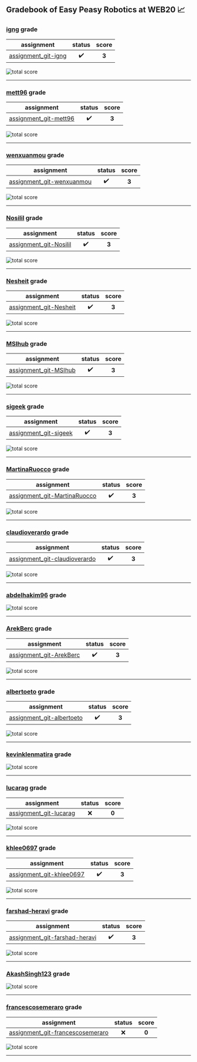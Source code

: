 ## Gradebook of Easy Peasy Robotics at WEB20 :chart_with_upwards_trend:

### [**igng**](https://github.com/igng) grade

| assignment | status | score |
|    :--:    |  :--:  | :--:  |
| [assignment_git-igng](https://github.com/easy-peasy-robotics/assignment_git-igng) | :heavy_check_mark: | **3** |

![total score](https://img.shields.io/badge/total_score-3-brightgreen.svg?style=flat-square)

---


### [**mett96**](https://github.com/mett96) grade

| assignment | status | score |
|    :--:    |  :--:  | :--:  |
| [assignment_git-mett96](https://github.com/easy-peasy-robotics/assignment_git-mett96) | :heavy_check_mark: | **3** |

![total score](https://img.shields.io/badge/total_score-3-brightgreen.svg?style=flat-square)

---


### [**wenxuanmou**](https://github.com/wenxuanmou) grade

| assignment | status | score |
|    :--:    |  :--:  | :--:  |
| [assignment_git-wenxuanmou](https://github.com/easy-peasy-robotics/assignment_git-wenxuanmou) | :heavy_check_mark: | **3** |

![total score](https://img.shields.io/badge/total_score-3-brightgreen.svg?style=flat-square)

---


### [**Nosilil**](https://github.com/Nosilil) grade

| assignment | status | score |
|    :--:    |  :--:  | :--:  |
| [assignment_git-Nosilil](https://github.com/easy-peasy-robotics/assignment_git-Nosilil) | :heavy_check_mark: | **3** |

![total score](https://img.shields.io/badge/total_score-3-brightgreen.svg?style=flat-square)

---


### [**Nesheit**](https://github.com/Nesheit) grade

| assignment | status | score |
|    :--:    |  :--:  | :--:  |
| [assignment_git-Nesheit](https://github.com/easy-peasy-robotics/assignment_git-Nesheit) | :heavy_check_mark: | **3** |

![total score](https://img.shields.io/badge/total_score-3-brightgreen.svg?style=flat-square)

---


### [**MSIhub**](https://github.com/MSIhub) grade

| assignment | status | score |
|    :--:    |  :--:  | :--:  |
| [assignment_git-MSIhub](https://github.com/easy-peasy-robotics/assignment_git-MSIhub) | :heavy_check_mark: | **3** |

![total score](https://img.shields.io/badge/total_score-3-brightgreen.svg?style=flat-square)

---


### [**sigeek**](https://github.com/sigeek) grade

| assignment | status | score |
|    :--:    |  :--:  | :--:  |
| [assignment_git-sigeek](https://github.com/easy-peasy-robotics/assignment_git-sigeek) | :heavy_check_mark: | **3** |

![total score](https://img.shields.io/badge/total_score-3-brightgreen.svg?style=flat-square)

---


### [**MartinaRuocco**](https://github.com/MartinaRuocco) grade

| assignment | status | score |
|    :--:    |  :--:  | :--:  |
| [assignment_git-MartinaRuocco](https://github.com/easy-peasy-robotics/assignment_git-MartinaRuocco) | :heavy_check_mark: | **3** |

![total score](https://img.shields.io/badge/total_score-3-brightgreen.svg?style=flat-square)

---


### [**claudioverardo**](https://github.com/claudioverardo) grade

| assignment | status | score |
|    :--:    |  :--:  | :--:  |
| [assignment_git-claudioverardo](https://github.com/easy-peasy-robotics/assignment_git-claudioverardo) | :heavy_check_mark: | **3** |

![total score](https://img.shields.io/badge/total_score-3-brightgreen.svg?style=flat-square)

---


### [**abdelhakim96**](https://github.com/abdelhakim96) grade

![total score](https://img.shields.io/badge/total_score-0-orange.svg?style=flat-square)

---


### [**ArekBerc**](https://github.com/ArekBerc) grade

| assignment | status | score |
|    :--:    |  :--:  | :--:  |
| [assignment_git-ArekBerc](https://github.com/easy-peasy-robotics/assignment_git-ArekBerc) | :heavy_check_mark: | **3** |

![total score](https://img.shields.io/badge/total_score-3-brightgreen.svg?style=flat-square)

---


### [**albertoeto**](https://github.com/albertoeto) grade

| assignment | status | score |
|    :--:    |  :--:  | :--:  |
| [assignment_git-albertoeto](https://github.com/easy-peasy-robotics/assignment_git-albertoeto) | :heavy_check_mark: | **3** |

![total score](https://img.shields.io/badge/total_score-3-brightgreen.svg?style=flat-square)

---


### [**kevinklenmatira**](https://github.com/kevinklenmatira) grade

![total score](https://img.shields.io/badge/total_score-0-orange.svg?style=flat-square)

---


### [**lucarag**](https://github.com/lucarag) grade

| assignment | status | score |
|    :--:    |  :--:  | :--:  |
| [assignment_git-lucarag](https://github.com/easy-peasy-robotics/assignment_git-lucarag) | :x: | **0** |

![total score](https://img.shields.io/badge/total_score-0-orange.svg?style=flat-square)

---


### [**khlee0697**](https://github.com/khlee0697) grade

| assignment | status | score |
|    :--:    |  :--:  | :--:  |
| [assignment_git-khlee0697](https://github.com/easy-peasy-robotics/assignment_git-khlee0697) | :heavy_check_mark: | **3** |

![total score](https://img.shields.io/badge/total_score-3-brightgreen.svg?style=flat-square)

---


### [**farshad-heravi**](https://github.com/farshad-heravi) grade

| assignment | status | score |
|    :--:    |  :--:  | :--:  |
| [assignment_git-farshad-heravi](https://github.com/easy-peasy-robotics/assignment_git-farshad-heravi) | :heavy_check_mark: | **3** |

![total score](https://img.shields.io/badge/total_score-3-brightgreen.svg?style=flat-square)

---


### [**AkashSingh123**](https://github.com/AkashSingh123) grade

![total score](https://img.shields.io/badge/total_score-0-orange.svg?style=flat-square)

---


### [**francescosemeraro**](https://github.com/francescosemeraro) grade

| assignment | status | score |
|    :--:    |  :--:  | :--:  |
| [assignment_git-francescosemeraro](https://github.com/easy-peasy-robotics/assignment_git-francescosemeraro) | :x: | **0** |

![total score](https://img.shields.io/badge/total_score-0-orange.svg?style=flat-square)

---

